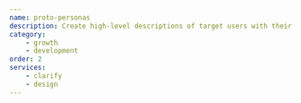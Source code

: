 ```yaml
---
name: proto-personas
description: Create high-level descriptions of target users with their goals and pain points
category: 
    - growth
    - development
order: 2
services:
    - clarify
    - design 
---
```

